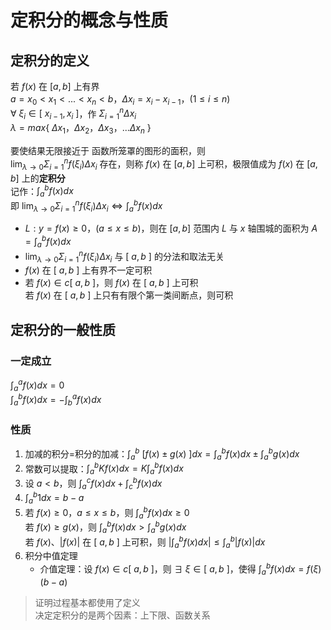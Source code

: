 # 定积分的概念与性质
## 定积分的定义
若 $f(x)$ 在 $[a, b]$ 上有界  
$a=x_0<x_1<...<x_n<b，\Delta x_i=x_i-x_{i-1}，(1\le i\le n)$  
$\forall\ \xi_i\in [\ x_{i-1},x_i\ ]$，作 $\Sigma^n_{i=1}\Delta x_i$  
$\lambda=max\{\ \Delta x_1，\Delta x_2，\Delta x_3，...\Delta x_n\ \}$

要使结果无限接近于 函数所笼罩的图形的面积，则  
$\lim_{\lambda\rightarrow 0}\Sigma^n_{i=1}f(\xi_i)\Delta x_i$ 存在，则称 $f(x)$ 在 $[a, b]$ 上可积，极限值成为 $f(x)$ 在 $[a, b]$ 上的**定积分**  
记作：$\int_a^bf(x)dx$  
即 $\lim_{\lambda\rightarrow 0}\Sigma^n_{i=1}f(\xi_i)\Delta x_i\iff\int_a^bf(x)dx$

+ $L:y=f(x)\ge0，(a\le x\le b)$，则在 $[a,b]$ 范围内 $L$ 与 $x$ 轴围城的面积为 $A=\int_a^bf(x)dx$
+ $\lim_{\lambda\rightarrow 0}\Sigma^n_{i=1}f(\xi_i)\Delta x_i$ 与 $[\ a,b\ ]$ 的分法和取法无关
+ $f(x)$ 在 $[\ a, b\ ]$ 上有界不一定可积
+ 若 $f(x)\in c[\ a, b\ ]$，则 $f(x)$ 在 $[\ a, b\ ]$ 上可积</br>若 $f(x)$ 在 $[\ a, b\ ]$ 上只有有限个第一类间断点，则可积


## 定积分的一般性质
### 一定成立
$\int_a^af(x)dx=0$  
$\int_a^bf(x)dx=-\int_b^af(x)dx$

### 性质
1. 加减的积分=积分的加减：$\int_a^b\ [f(x)\pm g(x)\ ]dx=\int_a^bf(x)dx\pm\int_a^bg(x)dx$
2. 常数可以提取：$\int_a^b Kf(x)dx=K\int_a^bf(x)dx$
3. 设 $a<b$，则 $\int_a^cf(x)dx+\int_c^bf(x)dx$
4. $\int_a^b 1dx=b-a$
5. 若 $f(x)\ge0，a\le x\le b$，则 $\int_a^bf(x)dx\ge0$</br>
	若 $f(x)\ge g(x)$，则 $\int_a^bf(x)dx>\int_a^bg(x)dx$</br>
	若 $f(x)、|f(x)|$ 在 $[\ a, b\ ]$ 上可积，则 $|\int_a^bf(x)dx|\le\int_a^b|f(x)|dx$
6. 积分中值定理
	+ 介值定理：设 $f(x)\in c[\ a, b\ ]$，则 $\exists\ \xi\in[\ a, b\ ]$，使得 $\int_a^bf(x)dx=f(\xi)(b-a)$


> 证明过程基本都使用了定义  
> 决定定积分的是两个因素：上下限、函数关系
